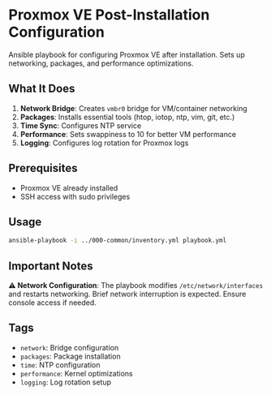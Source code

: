 # Proxmox VE Post-Installation Configuration

Ansible playbook for configuring Proxmox VE after installation. Sets up networking, packages, and performance optimizations.

## What It Does

1. **Network Bridge**: Creates `vmbr0` bridge for VM/container networking
2. **Packages**: Installs essential tools (htop, iotop, ntp, vim, git, etc.)
3. **Time Sync**: Configures NTP service
4. **Performance**: Sets swappiness to 10 for better VM performance
5. **Logging**: Configures log rotation for Proxmox logs

## Prerequisites

- Proxmox VE already installed
- SSH access with sudo privileges

## Usage

```bash
ansible-playbook -i ../000-common/inventory.yml playbook.yml
```

## Important Notes

**⚠️ Network Configuration**: The playbook modifies `/etc/network/interfaces` and restarts networking. Brief network interruption is expected. Ensure console access if needed.

## Tags

- `network`: Bridge configuration
- `packages`: Package installation  
- `time`: NTP configuration
- `performance`: Kernel optimizations
- `logging`: Log rotation setup

